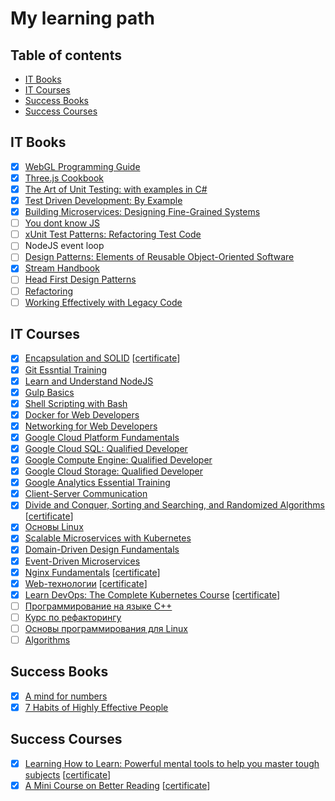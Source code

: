 # My learning path

## Table of contents
- [IT Books](#it-books)
- [IT Courses](#it-courses)
- [Success Books](#success-books)
- [Success Courses](#success-courses)

## IT Books
 - [x] [WebGL Programming Guide](https://www.amazon.com/WebGL-Programming-Guide-Interactive-Graphics/dp/0321902920)
 - [x] [Three.js Cookbook](https://www.amazon.com/Three-js-Cookbook-Jos-Dirksen/dp/1783981180/ref=sr_1_1?s=books&ie=UTF8&qid=1512191186&sr=1-1&keywords=three+js+cookbook)
 - [x] [The Art of Unit Testing: with examples in C#](https://www.amazon.com/Art-Unit-Testing-examples/dp/1617290890)
 - [x] [Test Driven Development: By Example](https://www.amazon.com/Test-Driven-Development-Kent-Beck/dp/0321146530/ref=pd_lpo_sbs_14_t_0/141-5527470-2828927?_encoding=UTF8&psc=1&refRID=DHRP4HXS12J5QTNAQ5B3)
 - [x] [Building Microservices: Designing Fine-Grained Systems](http://shop.oreilly.com/product/0636920033158.do)
 - [ ] [You dont know JS](https://github.com/getify/You-Dont-Know-JS)
 - [ ] [xUnit Test Patterns: Refactoring Test Code](https://www.safaribooksonline.com/library/view/xunit-test-patterns/9780131495050/)
 - [ ] NodeJS event loop
 - [ ] [Design Patterns: Elements of Reusable Object-Oriented Software](https://www.safaribooksonline.com/library/view/design-patterns-elements/0201633612/)
 - [x] [Stream Handbook](https://github.com/substack/stream-handbook)
 - [ ] [Head First Design Patterns](https://www.safaribooksonline.com/search/?query=%22Head%20First%20Design%20Patterns%22)
 - [ ] [Refactoring](https://www.safaribooksonline.com/library/view/refactoring-improving-the/0201485672/)
 - [ ] [Working Effectively with Legacy Code](https://www.safaribooksonline.com/library/view/working-effectively-with/0131177052/)

## IT Courses
 - [x] [Encapsulation and SOLID](https://www.pluralsight.com/courses/encapsulation-solid) [[certificate](https://app.pluralsight.com/learner/user/courses/encapsulation-solid/certificate)]
 - [x] [Git Essntial Training](https://www.lynda.com/Git-tutorials/Git-Essential-Training/100222-2.html)
 - [x] [Learn and Understand NodeJS](https://www.udemy.com/understand-nodejs/)
 - [x] [Gulp Basics](https://teamtreehouse.com/library/gulp-basics)
 - [x] [Shell Scripting with Bash](https://www.pluralsight.com/courses/bash-shell-scripting)
 - [x] [Docker for Web Developers](https://www.pluralsight.com/courses/docker-web-development)
 - [x] [Networking for Web Developers](https://www.udacity.com/course/networking-for-web-developers--ud256)
 - [x] [Google Cloud Platform Fundamentals](https://www.cbtnuggets.com/it-training/google-cloud-platform-fundamentals)
 - [x] [Google Cloud SQL: Qualified Developer](https://www.cbtnuggets.com/it-training/google-cloud-sql-qualified-developer)
 - [x] [Google Compute Engine: Qualified Developer](https://www.cbtnuggets.com/it-training/google-compute-engine-qualified-developer)
 - [x] [Google Cloud Storage: Qualified Developer](https://www.cbtnuggets.com/it-training/google-cloud-storage-qualified-developer)
 - [x] [Google Analytics Essential Training](https://www.pluralsight.com/courses/docker-web-development)
 - [x] [Client-Server Communication](https://www.udacity.com/course/client-server-communication--ud897)
 - [x] [Divide and Conquer, Sorting and Searching, and Randomized Algorithms](https://www.coursera.org/learn/algorithms-divide-conquer) [[certificate](https://www.coursera.org/account/accomplishments/certificate/VKNTXH34LSLN)]
 - [x] [Основы Linux](https://stepik.org/course/762/syllabus)
 - [x] [Scalable Microservices with Kubernetes](https://www.udacity.com/course/scalable-microservices-with-kubernetes--ud615)
 - [x] [Domain-Driven Design Fundamentals](https://www.pluralsight.com/courses/domain-driven-design-fundamentals)
 - [x] [Event-Driven Microservices](http://shop.oreilly.com/product/0636920047551.do)
 - [x] [Nginx Fundamentals](https://www.udemy.com/nginx-fundamentals/) [[certificate](https://www.udemy.com/certificate/UC-V1XLJT5Q/)]
 - [x] [Web-технологии](https://stepik.org/course/154) [[certificate](https://stepik.org/certificate/89bd8756879450fe2a8e538e46959fcf30379cd9.pdf)]
 - [x] [Learn DevOps: The Complete Kubernetes Course](https://www.udemy.com/learn-devops-the-complete-kubernetes-course/) [[certificate](https://www.udemy.com/certificate/UC-LK3I0LT2/)]
 - [ ] [Программирование на языке C++](https://stepik.org/course/7/syllabus)
 - [ ] [Курс по рефакторингу](https://refactoring.guru/ru/refactoring/course)
 - [ ] [Основы программирования для Linux](https://stepik.org/course/548/)
 - [ ] [Algorithms](https://www.coursera.org/specializations/algorithms)

## Success Books
 - [x] [A mind for numbers](https://www.amazon.com/Mind-Numbers-Science-Flunked-Algebra-ebook/dp/B00G3L19ZU)
 - [x] [7 Habits of Highly Effective People](https://www.amazon.com/Habits-Highly-Effective-People-Powerful/dp/0743269519)

## Success Courses
 - [x] [Learning How to Learn: Powerful mental tools to help you master tough subjects](https://www.coursera.org/learn/learning-how-to-learn) [[certificate](https://www.coursera.org/account/accomplishments/certificate/UMBVLABFAXS2)]
 - [x] [A Mini Course on Better Reading](https://www.udemy.com/read-more-books/) [[certificate](https://www.udemy.com/certificate/UC-VK4B84GC/)]
